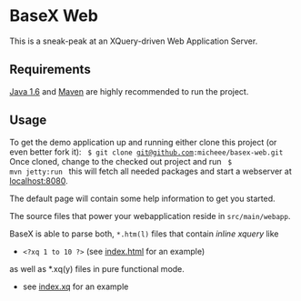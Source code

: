 BaseX Web
=========
This is a sneak-peak at an XQuery-driven Web Application Server.

Requirements
------------
[Java 1.6](http://java.com/getjava/index.jsp "Download Free Java Software") and [Maven](http://maven.apache.org/ "Maven - 
    Welcome to Apache Maven") are highly recommended to run the project. 

Usage
-----
To get the demo application up and running 
either clone this project (or even better fork it):
<code>
$ git clone git@github.com:micheee/basex-web.git
</code> 
Once cloned, change to the checked out project and run
<code>
$ mvn jetty:run
</code>
this will fetch all needed packages and start a webserver at [localhost:8080](http://localhost:8080 "Inline XQuery in your Browser").

The default page will contain some help information to get you started. 

The source files that power your webapplication reside in `src/main/webapp`. 

BaseX is able to parse both, `*.htm(l)` files that contain *inline xquery* like 

* `<?xq 1 to 10 ?>` (see [index.html](http://localhost:8080/index.html) for an example)

as well as *.xq(y) files in pure functional mode.

* see [index.xq](http://localhost:8080/index.xq) for an example